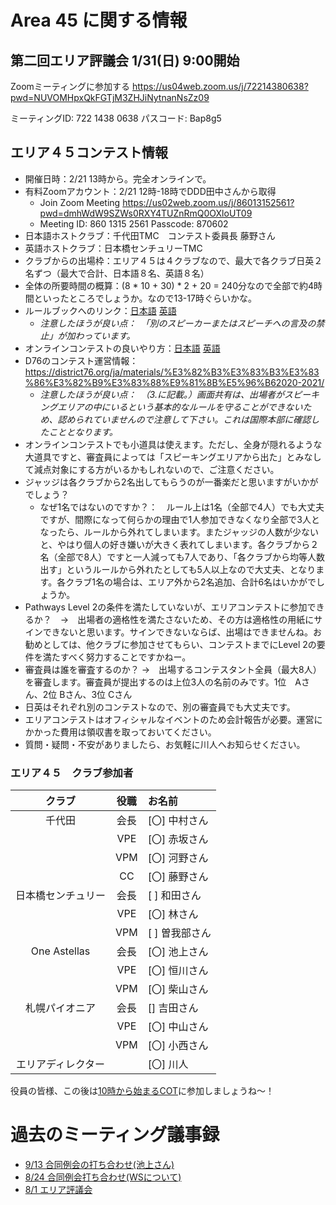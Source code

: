 # Area 45 に関する情報

## 第二回エリア評議会 1/31(日) 9:00開始

Zoomミーティングに参加する
https://us04web.zoom.us/j/72214380638?pwd=NUVOMHpxQkFGTjM3ZHJiNytnanNsZz09

ミーティングID: 722 1438 0638
パスコード: Bap8g5

## エリア４５コンテスト情報

* 開催日時：2/21 13時から。完全オンラインで。
* 有料Zoomアカウント：2/21 12時-18時でDDD田中さんから取得
   * Join Zoom Meeting https://us02web.zoom.us/j/86013152561?pwd=dmhWdW9SZWs0RXY4TUZnRmQ0OXloUT09
   * Meeting ID: 860 1315 2561   Passcode: 870602
* 日本語ホストクラブ：千代田TMC　コンテスト委員長 藤野さん
* 英語ホストクラブ：日本橋センチュリーTMC
* クラブからの出場枠：エリア４５は４クラブなので、最大で各クラブ日英２名ずつ（最大で合計、日本語８名、英語８名）
* 全体の所要時間の概算：(8 * 10 + 30) * 2 + 20 = 240分なので全部で約4時間といったところでしょうか。なので13-17時ぐらいかな。
* ルールブックへのリンク：[日本語](https://github.com/norip6jp/toastmasters/blob/master/area45_20-21/toastmasters-JP1171-speech-contest-rulebook.pdf)  [英語](https://github.com/norip6jp/toastmasters/blob/master/area45_20-21/toastmasters-1171-speech-contest-rulebook_final-2020-2021.pdf)
   * _注意したほうが良い点：　「別のスピーカーまたはスピーチへの言及の禁止」が加わっています。_
* オンラインコンテストの良いやり方：[日本語](https://github.com/norip6jp/toastmasters/blob/master/area45_20-21/Online%20Speech%20Contest%20Best%20Practices(%E6%97%A5%E6%9C%AC%E8%AA%9E%E8%A8%B3).pdf)  [英語](https://github.com/norip6jp/toastmasters/blob/master/area45_20-21/Best%20Practices%20for%20Online%20Speech%20Contests(2020.11).pdf)
* D76のコンテスト運営情報：https://district76.org/ja/materials/%E3%82%B3%E3%83%B3%E3%83%86%E3%82%B9%E3%83%88%E9%81%8B%E5%96%B62020-2021/
   * _注意したほうが良い点：　（3.に記載。）画面共有は、出場者がスピーキングエリアの中にいるという基本的なルールを守ることができないため、認められていませんので注意して下さい。これは国際本部に確認したこととなります。_
* オンラインコンテストでも小道具は使えます。ただし、全身が隠れるような大道具ですと、審査員によっては「スピーキングエリアから出た」とみなして減点対象にする方がいるかもしれないので、ご注意ください。
* ジャッジは各クラブから2名出してもらうのが一番楽だと思いますがいかがでしょう？
   * なぜ1名ではないのですか？：　ルール上は1名（全部で4人）でも大丈夫ですが、間際になって何らかの理由で1人参加できなくなり全部で3人となったら、ルールから外れてしまいます。またジャッジの人数が少ないと、やはり個人の好き嫌いが大きく表れてしまいます。各クラブから２名（全部で8人）ですと一人減っても7人であり、「各クラブから均等人数出す」というルールから外れたとしても5人以上なので大丈夫、となります。各クラブ1名の場合は、エリア外から2名追加、合計6名はいかがでしょうか。
* Pathways Level 2の条件を満たしていないが、エリアコンテストに参加できるか？　→　出場者の適格性を満たさないため、その方は適格性の用紙にサインできないと思います。サインできないならば、出場はできませんね。お勧めとしては、他クラブに参加させてもらい、コンテストまでにLevel 2の要件を満たすべく努力することですかねー。
* 審査員は誰を審査するのか？ →　出場するコンテスタント全員（最大8人）を審査します。審査員が提出するのは上位3人の名前のみです。1位　Aさん、2位 Bさん、3位 Cさん
* 日英はそれぞれ別のコンテストなので、別の審査員でも大丈夫です。
* エリアコンテストはオフィシャルなイベントのため会計報告が必要。運営にかかった費用は領収書を取っておいてください。
* 質問・疑問・不安がありましたら、お気軽に川人へお知らせください。

### エリア４５　クラブ参加者
|クラブ|役職|お名前 |
|:-----:|:---:|:-----------|
| 千代田 | 会長 | [〇] 中村さん |
| | VPE | [〇] 赤坂さん |
| | VPM | [〇] 河野さん |
| | CC | [〇] 藤野さん |
| 日本橋センチュリー | 会長 | [ ] 和田さん |
| | VPE | [〇] 林さん |
| | VPM | [ ] 曽我部さん |
| One Astellas | 会長 | [〇] 池上さん |
| | VPE | [〇] 恒川さん |
| | VPM | [〇] 柴山さん |
| 札幌パイオニア | 会長 | [] 吉田さん |
| | VPE | [〇] 中山さん |
| | VPM | [〇] 小西さん |
| エリアディレクター  |  |  [〇] 川人 |

役員の皆様、この後は[10時から始まるCOT](https://github.com/MasayukiTanaka0412/DivisionDCOTTLI/blob/main/README.md)に参加しましょうね～！

# 過去のミーティング議事録
* [9/13 合同例会の打ち合わせ(池上さん)](https://github.com/norip6jp/toastmasters/blob/master/area45_20-21/MinutesJointMeeting0913.md)
* [8/24 合同例会打ち合わせ(WSについて)](https://github.com/norip6jp/toastmasters/blob/master/area45_20-21/DiscussionJointMeeting0824.md)
* [8/1 エリア評議会](https://github.com/norip6jp/toastmasters/blob/master/area45_20-21/AreaCouncil0801.md)
